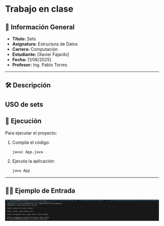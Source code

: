 
# Trabajo en clase 

## 📌 Información General

- **Título:** Sets
- **Asignatura:** Estructura de Datos
- **Carrera:** Computación
- **Estudiante:** [Xavier Fajardo]
- **Fecha:** [1/06/2025]
- **Profesor:** Ing. Pablo Torres

---

## 🛠️ Descripción

USO de sets
---

## 🚀 Ejecución

Para ejecutar el proyecto:

1. Compila el código:
    ```bash
    javac App.java
    ```
2. Ejecuta la aplicación:
    ```bash
    java App
    ```

---

## 🧑‍💻 Ejemplo de Entrada
![alt text](image.png)

